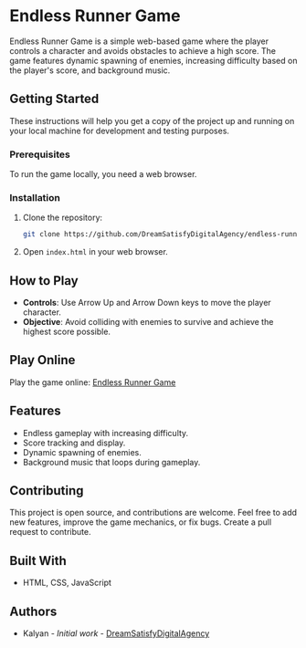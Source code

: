 
# Endless Runner Game

Endless Runner Game is a simple web-based game where the player controls a character and avoids obstacles to achieve a high score. The game features dynamic spawning of enemies, increasing difficulty based on the player's score, and background music.

## Getting Started

These instructions will help you get a copy of the project up and running on your local machine for development and testing purposes.

### Prerequisites

To run the game locally, you need a web browser.

### Installation

1. Clone the repository:
   ```sh
   git clone https://github.com/DreamSatisfyDigitalAgency/endless-runner-game.git
   ```
2. Open `index.html` in your web browser.

## How to Play

- **Controls**: Use Arrow Up and Arrow Down keys to move the player character.
- **Objective**: Avoid colliding with enemies to survive and achieve the highest score possible.

## Play Online

Play the game online: [Endless Runner Game](https://dsdigitalagency.github.io/endless-runner-game/)

## Features

- Endless gameplay with increasing difficulty.
- Score tracking and display.
- Dynamic spawning of enemies.
- Background music that loops during gameplay.

## Contributing

This project is open source, and contributions are welcome. Feel free to add new features, improve the game mechanics, or fix bugs. Create a pull request to contribute.

## Built With

- HTML, CSS, JavaScript

## Authors

- Kalyan - *Initial work* - [DreamSatisfyDigitalAgency](https://github.com/DSDigitalAgency)

